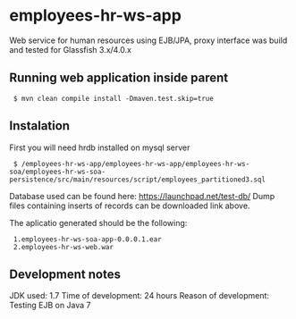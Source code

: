 # employees-hr-ws-app
Web service for human resources using EJB/JPA, proxy interface was build and tested for Glassfish 3.x/4.0.x

## Running web application inside parent
```
 $ mvn clean compile install -Dmaven.test.skip=true
```
## Instalation 
First you will need hrdb installed on mysql server
```
 $ /employees-hr-ws-app/employees-hr-ws-app/employees-hr-ws-soa/employees-hr-ws-soa-persistence/src/main/resources/script/employees_partitioned3.sql
```
Database used can be found here: https://launchpad.net/test-db/ 
Dump files containing inserts of records can be downloaded link above.

The aplicatio generated should be the following:

```
 1.employees-hr-ws-soa-app-0.0.0.1.ear
 2.employees-hr-ws-web.war
```

## Development notes

JDK used: 1.7
Time of development: 24 hours
Reason of development: Testing EJB on Java 7
